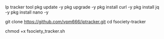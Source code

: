 Ip tracker tool 
pkg update -y
pkg upgrade -y
pkg install curl -y
pkg install jq -y
pkg install nano -y

git clone https://github.com/vpm666/iptracker.git
cd fsociety-tracker

chmod +x fsociety_tracker.sh
